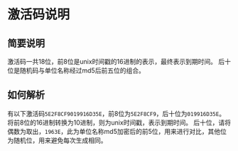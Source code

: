 ﻿# 激活码说明
## 简要说明
激活码一共18位，前8位是unix时间戳的16进制的表示，最终表示到期时间。
后十位是随机码与单位名称经过md5后前五位的组合。


## 如何解析
有以下激活码`5E2F8CF9019916D35E`，前8位为`5E2F8CF9`，后十位为`019916D35E`。 
将前8位的16进制转换为10进制，则为unix时间戳，表示到期时间。 
后十位，请将偶数为取出，`1963E`，此为单位名称md5加密后的前5位，用来进行对比，其他位为随机位，用来避免每次生成相同。